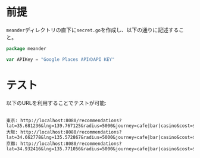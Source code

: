 # 前提

`meander`ディレクトリの直下に`secret.go`を作成し、以下の通りに記述すること。

```go:secret.go
package meander

var APIKey = "Google Places APIのAPI KEY"
```

# テスト

以下のURLを利用することでテストが可能:

```

東京: http://localhost:8080/recommendations?lat=35.681236&lng=139.767125&radius=5000&journey=cafe|bar|casino&cost=$...$$$
大阪: http://localhost:8080/recommendations?lat=34.662778&lng=135.572867&radius=5000&journey=cafe|bar|casino&cost=$...$$$
京都: http://localhost:8080/recommendations?lat=34.932416&lng=135.771056&radius=5000&journey=cafe|bar|casino&cost=$...$$$
```